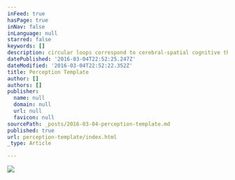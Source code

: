 ```yaml
---
inFeed: true
hasPage: true
inNav: false
inLanguage: null
starred: false
keywords: []
description: circular loops correspond to cerebral-spatial cognitive threads
datePublished: '2016-03-04T22:52:25.247Z'
dateModified: '2016-03-04T22:52:22.352Z'
title: Perception Template
author: []
authors: []
publisher:
  name: null
  domain: null
  url: null
  favicon: null
sourcePath: _posts/2016-03-04-perception-template.md
published: true
url: perception-template/index.html
_type: Article

---
```

![](https://s3-us-west-2.amazonaws.com/the-grid-img/p/3b9a69bb8eb69503d3a7fbabd594ef8605004dba.png)